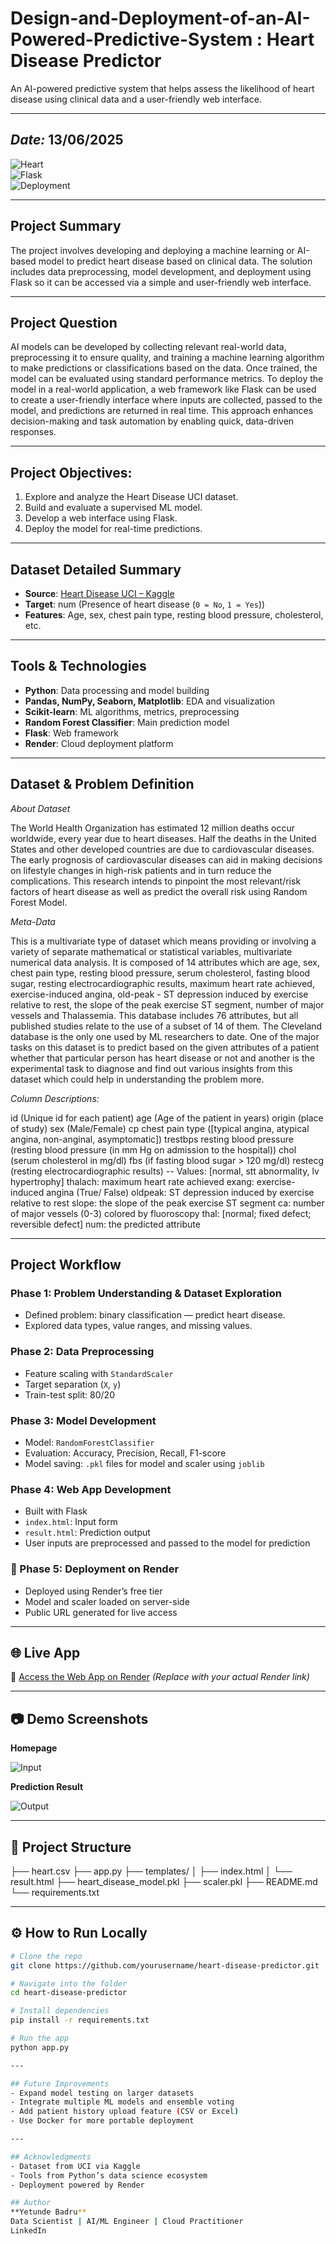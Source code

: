 # Design-and-Deployment-of-an-AI-Powered-Predictive-System : Heart Disease Predictor
An AI-powered predictive system that helps assess the likelihood of heart disease using clinical data and a user-friendly web interface.

---
*Date:* 13/06/2025
---
![Heart](https://img.shields.io/badge/ML-Predictive_Model-green?style=for-the-badge)  
![Flask](https://img.shields.io/badge/Flask-Deployed-blue?style=for-the-badge)  
![Deployment](https://img.shields.io/badge/Render-Deployment-success?style=for-the-badge)

---
## Project Summary 

The project involves developing and deploying a machine learning or AI-based model to predict heart disease based on clinical data. The solution includes data preprocessing, model development, and deployment using Flask so it can be accessed via a simple and user-friendly web interface.

---

## Project Question 

AI models can be developed by collecting relevant real-world data, preprocessing it to ensure quality, and training a machine learning algorithm to make predictions or classifications based on the data. Once trained, the model can be evaluated using standard performance metrics. To deploy the model in a real-world application, a web framework like Flask can be used to create a user-friendly interface where inputs are collected, passed to the model, and predictions are returned in real time. This approach enhances decision-making and task automation by enabling quick, data-driven responses.

---

## Project Objectives:

1. Explore and analyze the Heart Disease UCI dataset.
2. Build and evaluate a supervised ML model.
3. Develop a web interface using Flask.
4. Deploy the model for real-time predictions.

---

## Dataset Detailed Summary

- **Source**: [Heart Disease UCI – Kaggle](https://www.kaggle.com/datasets/cherngs/heart-disease-cleveland-uci)
- **Target**: num (Presence of heart disease (`0 = No`, `1 = Yes`))
- **Features**: Age, sex, chest pain type, resting blood pressure, cholesterol, etc.

---

## Tools & Technologies

- **Python**: Data processing and model building
- **Pandas, NumPy, Seaborn, Matplotlib**: EDA and visualization
- **Scikit-learn**: ML algorithms, metrics, preprocessing
- **Random Forest Classifier**: Main prediction model
- **Flask**: Web framework
- **Render**: Cloud deployment platform

---

## Dataset & Problem Definition

*About Dataset*

The World Health Organization has estimated 12 million deaths occur worldwide, every year due to heart diseases. Half the deaths in the United States and other developed countries are due to cardiovascular diseases. The early prognosis of cardiovascular diseases can aid in making decisions on lifestyle changes in high-risk patients and in turn reduce the complications. This research intends to pinpoint the most relevant/risk factors of heart disease as well as predict the overall risk using Random Forest Model.

*Meta-Data*

This is a multivariate type of dataset which means providing or involving a variety of separate mathematical or statistical variables, multivariate numerical data analysis. It is composed of 14 attributes which are age, sex, chest pain type, resting blood pressure, serum cholesterol, fasting blood sugar, resting electrocardiographic results, maximum heart rate achieved, exercise-induced angina, old-peak - ST depression induced by exercise relative to rest, the slope of the peak exercise ST segment, number of major vessels and Thalassemia. This database includes 76 attributes, but all published studies relate to the use of a subset of 14 of them. The Cleveland database is the only one used by ML researchers to date. One of the major tasks on this dataset is to predict based on the given attributes of a patient whether that particular person has heart disease or not and another is the experimental task to diagnose and find out various insights from this dataset which could help in understanding the problem more.

*Column Descriptions:*

id (Unique id for each patient)
age (Age of the patient in years)
origin (place of study)
sex (Male/Female)
cp chest pain type ([typical angina, atypical angina, non-anginal, asymptomatic])
trestbps resting blood pressure (resting blood pressure (in mm Hg on admission to the hospital))
chol (serum cholesterol in mg/dl)
fbs (if fasting blood sugar > 120 mg/dl)
restecg (resting electrocardiographic results)
 -- Values: [normal, stt abnormality, lv hypertrophy]
thalach: maximum heart rate achieved
exang: exercise-induced angina (True/ False)
oldpeak: ST depression induced by exercise relative to rest
slope: the slope of the peak exercise ST segment
ca: number of major vessels (0-3) colored by fluoroscopy
thal: [normal; fixed defect; reversible defect]
num: the predicted attribute

---

## Project Workflow

### Phase 1: Problem Understanding & Dataset Exploration
- Defined problem: binary classification — predict heart disease.
- Explored data types, value ranges, and missing values.

### Phase 2: Data Preprocessing
- Feature scaling with `StandardScaler`
- Target separation (`X`, `y`)
- Train-test split: 80/20

### Phase 3: Model Development
- Model: `RandomForestClassifier`
- Evaluation: Accuracy, Precision, Recall, F1-score
- Model saving: `.pkl` files for model and scaler using `joblib`

### Phase 4: Web App Development
- Built with Flask
- `index.html`: Input form
- `result.html`: Prediction output
- User inputs are preprocessed and passed to the model for prediction

### 🔹 Phase 5: Deployment on Render
- Deployed using Render’s free tier
- Model and scaler loaded on server-side
- Public URL generated for live access

---

## 🌐 Live App

🔗 [Access the Web App on Render](https://your-render-url.onrender.com) *(Replace with your actual Render link)*

---

## 📷 Demo Screenshots

**Homepage**

![Input](https://via.placeholder.com/800x400?text=Input+Form+Screenshot)

**Prediction Result**

![Output](https://via.placeholder.com/800x400?text=Prediction+Output+Screenshot)

---

## 📁 Project Structure

├── heart.csv
├── app.py
├── templates/
│ ├── index.html
│ └── result.html
├── heart_disease_model.pkl
├── scaler.pkl
├── README.md
└── requirements.txt

---

## ⚙️ How to Run Locally

```bash
# Clone the repo
git clone https://github.com/yourusername/heart-disease-predictor.git

# Navigate into the folder
cd heart-disease-predictor

# Install dependencies
pip install -r requirements.txt

# Run the app
python app.py

---

## Future Improvements
- Expand model testing on larger datasets
- Integrate multiple ML models and ensemble voting
- Add patient history upload feature (CSV or Excel)
- Use Docker for more portable deployment

---

## Acknowledgments
- Dataset from UCI via Kaggle
- Tools from Python’s data science ecosystem
- Deployment powered by Render

## Author
**Yetunde Badru**
Data Scientist | AI/ML Engineer | Cloud Practitioner
LinkedIn

